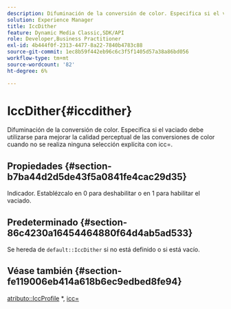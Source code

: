 ```yaml
---
description: Difuminación de la conversión de color. Especifica si el vaciado debe utilizarse para mejorar la calidad perceptual de las conversiones de color cuando no se realiza ninguna selección explícita con icc=.
solution: Experience Manager
title: IccDither
feature: Dynamic Media Classic,SDK/API
role: Developer,Business Practitioner
exl-id: 4b444f0f-2313-4477-8a22-7840b4783c88
source-git-commit: 1ec8b59f442eb96c6c3f5f1405d57a38a86bd056
workflow-type: tm+mt
source-wordcount: '82'
ht-degree: 6%

---
```


# IccDither{#iccdither}

Difuminación de la conversión de color. Especifica si el vaciado debe utilizarse para mejorar la calidad perceptual de las conversiones de color cuando no se realiza ninguna selección explícita con icc=.

## Propiedades {#section-b7ba44d2d5de43f5a0841fe4cac29d35}

Indicador. Establézcalo en 0 para deshabilitar o en 1 para habilitar el vaciado.

## Predeterminado {#section-86c4230a16454464880f64d4ab5ad533}

Se hereda de `default::IccDither` si no está definido o si está vacío.

## Véase también {#section-fe119006eb414a618b6ec9edbed8fe94}

[atributo::IccProfile](../../../../../is-api/image-catalog/image-serving-api-ref/c-image-catalog-reference/c-attributes-reference/r-iccprofilegray.md) *,  [icc=](../../../../../is-api/http-ref/image-serving-api-ref/c-http-protocol-reference/c-command-reference/r-icc.md#reference-182b5679e21e4df3b4d330535a5a7517)
